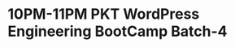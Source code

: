 # 10PM-11PM PKT WordPress Engineering BootCamp Batch-4

<!-- - ## Week 1

   1. [Day 1](https://www.facebook.com/iCodeguru/videos/1196606151374387)
   2. [Day 2]()
   3. [Day 3]()
   4. [Day 4]()
   5. [Day 5]() -->

<!-- - ## Week 

   1. [Day 1]()
   2. [Day 2]()
   3. [Day 3]()
   4. [Day 4]()
   5. [Day 5]() -->
